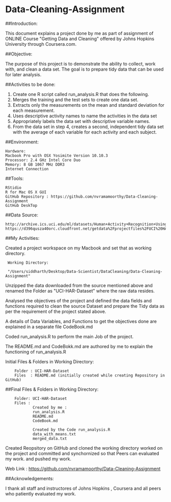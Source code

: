 # Data-Cleaning-Assignment

##Introduction:

This document explains a project done by me as part of assignment of ONLINE  Course "Getting Data and Cleaning" offered by Johns Hopkins University through Coursera.com.

##Objective:

The purpose of this project is to demonstrate the ability to collect, work with, and clean a data set. The goal is to prepare tidy data that can be used for later analysis.

##Activities to be done:

1. Create one R script called run_analysis.R that does the                                           following. 
2. Merges the training and the test sets to create one data set.
3. Extracts only the measurements on the mean and standard deviation for each measurement. 
4. Uses descriptive activity names to name the activities in the data set
5. Appropriately labels the data set with descriptive variable names. 
6. From the data set in step 4, creates a second, independent tidy data set with the average of each variable for each activity and each subject.

##Environment:

    Hardware: 
    Macbook Pro with OSX Yosimite Version 10.10.3
    Processor: 2.4 GHz Intel Core Duo
    Memory: 8 GB 1067 MHz DDR3
    Internet Connection
    
##Tools:

    RStidio 
    R for Mac OS X GUI
    GitHub Repository : https://github.com/nvramamoorthy/Data-Cleaning-Assignment
    GitHub DeskTop
    
##Data Source:

    http://archive.ics.uci.edu/ml/datasets/Human+Activity+Recognition+Using+Smartphones 
    https://d396qusza40orc.cloudfront.net/getdata%2Fprojectfiles%2FUCI%20HAR%20Dataset.zip 
    
##My Activities:

Created a project workspace on my Macbook and set that as working directory.

     Working Directory:
     
     "/Users/siddharth/Desktop/Data-Scientist/DataCleaning/Data-Cleaning-Assignment"

Unzipped the data downloaded from the source mentioned above and renamed the Folder as "UCI-HAR-Dataset" where the raw data resides.

Analysed the objectives of the project and defined the data fields and functions required to clean the source Dataset and prepare the Tidy data as per the requirement of the project stated above.

A details of Data Variables, and Functions to get the objectives done are explained in a separate file CodeBook.md

Coded run_analysis.R to perform the main Job of the project.

The README.md and CodeBokk.md are authored by me to explain the functioning of run_analysis.R

Initial Files & Folders in Working Directory:

        Folder : UCI-HAR-Dataset
        Files  : README.md (initially created while creating Repository in GitHub)
        
##Final Files & Folders in Working Directory:

        Folder: UCI-HAR-Dataset
        Files : 
                Created by me :
                run_analysis.R
                README.md
                CodeBook.md
                
                Created by the Code run_analysis.R 
                data_with_means.txt
                merged_data.txt
                
Created Reopsitory on GitHub and cloned the working directory worked on the project and committed and synchornized so that Peers can evaluated my work. and pushed my work.

Web Link : https://github.com/nvramamoorthy/Data-Cleaning-Assignment
                

##Acknowledgements:

I thank all staff and instructores of  Johns Hopkins ,  Coursera  and all peers who patiently evaluated my work.



                

   

